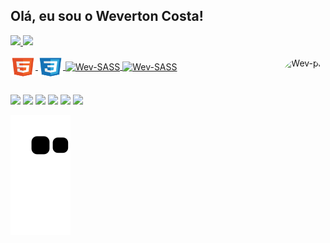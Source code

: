 ## Olá, eu sou o Weverton Costa!

<div>
  <a href="https://github.com/Wev-at2">
  <img height="180em" src="https://github-readme-stats.vercel.app/api?username=Wev-at2&show_icons=true&theme=dark&include_all_commits=true&count_private=true"/>
<!--  <img height="180em" src="https://github-readme-stats.vercel.app/api/top-langs/?username=Wev-at2&layout=compact&langs_count=7&theme=great-gatsby"/> -->
  <img height="180em" src="https://github-readme-stats.vercel.app/api/top-langs/?username=Wev-at2&theme=dark"/>
</div>
  
</div>
<div align="left" style="display: inline_block"><br>
  <img align="center" alt="Wev-HTML" height="30" width="40" src="https://raw.githubusercontent.com/devicons/devicon/master/icons/html5/html5-original.svg">
  <img align="center" alt="Wev-CSS" height="30" width="40" src="https://raw.githubusercontent.com/devicons/devicon/master/icons/css3/css3-original.svg">
<!--   
  <img align="center" alt="Wev-Js" height="30" width="40" src="https://raw.githubusercontent.com/devicons/devicon/master/icons/javascript/javascript-plain.svg">
  <img align="center" alt="Wev-React" height="30" width="40"  src="https://cdn.jsdelivr.net/gh/devicons/devicon/icons/react/react-original-wordmark.svg" /> 
  <img align="center" alt="Wev-SalesForce" height="30" width="40"  src="https://cdn.jsdelivr.net/gh/devicons/devicon/icons/salesforce/salesforce-original.svg" />
  <img align="center" alt="Wev-Wordpress" height="30" width="40"  src="https://cdn.jsdelivr.net/gh/devicons/devicon/icons/wordpress/wordpress-plain.svg" />
-->
  <img align="center" alt="Wev-SASS" height="30" width="40" src="https://cdn.rawgit.com/pugjs/pug-logo/eec436cee8fd9d1726d7839cbe99d1f694692c0c/SVG/pug-final-logo-_-colour-128.svg" />
  <img align="center" alt="Wev-SASS" height="30" width="40" src="https://cdn.jsdelivr.net/gh/devicons/devicon/icons/sass/sass-original.svg" />
  
          
  <img align="right" alt="Wev-pic" height="110" style="border-radius:50px;" src="https://media.giphy.com/media/6heBQSjt2IoA8/giphy.gif">
</div>
  
  ##
  
 <div align="left">
  <a href="https://wa.me/message/RDOFLRVHRKDOF1" target="_blank"><img src="https://img.shields.io/badge/WhatsApp-25D366?style=for-the-badge&logo=whatsapp&logoColor=white" target="_blank"></a>
  <a href="https://www.linkedin.com/in//weverton-dos-santos-souza-costa" target="_blank"><img src="https://img.shields.io/badge/-LinkedIn-%230077B5?style=for-the-badge&logo=linkedin&logoColor=white" target="_blank"></a>
  <a href="https://www.instagram.com/wev_at2" target="_blank"><img src="https://img.shields.io/badge/-Instagram-%23E4405F?style=for-the-badge&logo=instagram&logoColor=white" target="_blank"></a> 
  <a href="mailto:weverton.costa2011@hotmail.com" target="_blank"><img src="https://img.shields.io/badge/Microsoft_Outlook-0078D4?style=for-the-badge&logo=microsoft-outlook&logoColor=white" target="_blank"></a>
  <a href = "mailto:weverton.costa2011.wc@gmail.com"><img src="https://img.shields.io/badge/-Gmail-%23333?style=for-the-badge&logo=gmail&logoColor=white" target="_blank"></a>   
  <a href="https://www.youtube.com/channel/UCnmA2GJduSKJ2_bL-NEG9gw?sub_confirmation=1" target="_blank"><img src="https://img.shields.io/badge/YouTube-FF0000?style=for-the-badge&logo=youtube&logoColor=white" target="_blank"></a>
</div>
    
  ![Snake animation](https://github.com/Wev-at2/Wev-at2/blob/output/github-contribution-grid-snake.svg)
